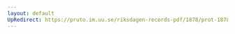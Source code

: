 ```yaml
---
layout: default
UpRedirect: https://pruto.im.uu.se/riksdagen-records-pdf/1878/prot-1878--ak--058.pdf
---
```

